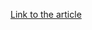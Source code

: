 [Link to the article](https://www.anomali.com/blog/inside-teamtnts-impressive-arsenal-a-look-into-a-teamtnt-server)
